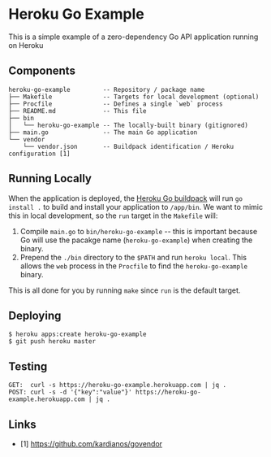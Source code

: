 # Heroku Go Example

This is a simple example of a zero-dependency Go API application running on Heroku

## Components

```
heroku-go-example         -- Repository / package name
├── Makefile              -- Targets for local development (optional)
├── Procfile              -- Defines a single `web` process
├── README.md             -- This file
├── bin
│   └── heroku-go-example -- The locally-built binary (gitignored)
├── main.go               -- The main Go application
└── vendor
    └── vendor.json       -- Buildpack identification / Heroku configuration [1]
```

## Running Locally

When the application is deployed, the [Heroku Go buildpack](https://github.com/heroku/heroku-buildpack-go) will run `go install .` to build and install your application to `/app/bin`.  We want to mimic this in local development, so the `run` target in the `Makefile` will:

1. Compile `main.go` to `bin/heroku-go-example` -- this is important because Go will use the pacakge name (`heroku-go-example`) when creating the binary.
1. Prepend the `./bin` directory to the `$PATH` and run `heroku local`.  This allows the `web` process in the `Procfile` to find the `heroku-go-example` binary.

This is all done for you by running `make` since `run` is the default target.

## Deploying

```
$ heroku apps:create heroku-go-example
$ git push heroku master
```

## Testing

```
GET:  curl -s https://heroku-go-example.herokuapp.com | jq .
POST: curl -s -d '{"key":"value"}' https://heroku-go-example.herokuapp.com | jq .
```

## Links

* [1] https://github.com/kardianos/govendor
